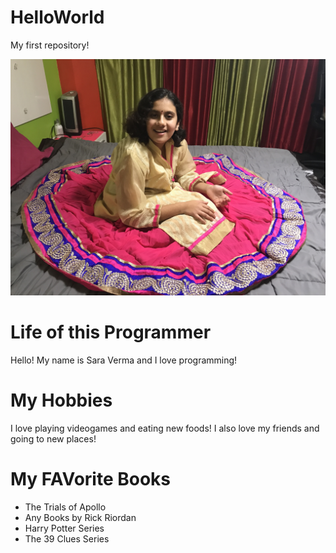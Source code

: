 # HelloWorld
My first repository!

![Picture](042.jpg)
# Life of this Programmer
Hello! My name is Sara Verma and I love programming!
# My Hobbies 
I love playing videogames and eating new foods! I also love my friends and going to new places!
# My FAVorite Books
 - The Trials of Apollo
 - Any Books by Rick Riordan
 - Harry Potter Series
 - The 39 Clues Series 
